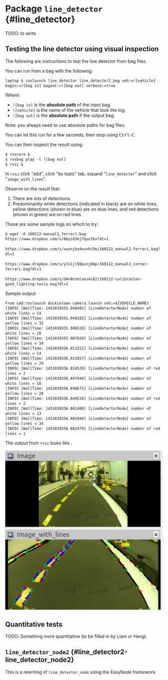 # Package `line_detector` {#line_detector}

TODO: to write



## Testing the line detector using visual inspection

The following are instructions to test the line detector from
bag files.

You can run from a bag with the following:

    laptop $ roslaunch line_detector line_detector2_bag veh:=![vehicle] bagin:=![bag in] bagout:=![bag out] verbose:=true

Where:

* `![bag in]` is the **absolute path** of the input bag.
* `![vehicle]` is the name of the vehicle that took the log.
* `![bag out]` is the **absolute path** if the output bag.

Note: you always need to use absolute paths for bag files.

You can let this run for a few seconds, then stop using <kbd>Ctrl</kbd>-<kbd>C</kbd>.

You can then inspect the result using:

    $ roscore &
    $ rosbag play -l ![bag out]
    $ rviz &

In `rviz` click "add", click "by topic" tab, expand "`line_detector`" and click
"`image_with_lines`".

Observe on the result that:

1. There are *lots* of detections.
2. Predominantly white detections (indicated in black) are on white lines, yellow detections (shown in blue) are on blue lines, and red detections (shown in green) are on red lines.

These are some sample logs on which to try:

    $ wget -O 160122-manual1_ferrari.bag https://www.dropbox.com/s/8bpi656j7qox5kv?dl=1

    https://www.dropbox.com/s/vwznjke4xvnhi9o/160122_manual2-ferrari.bag?dl=1

    https://www.dropbox.com/s/y7uljl98punj0mp/160122_manual3_corner-ferrari.bag?dl=1

    https://www.dropbox.com/s/d4n9otmlans4i62/160122-calibration-good_lighting-tesla.bag?dl=1

Sample output:

    From cmd:roslaunch duckietown camera.launch veh:=${VEHICLE_NAME}
    [INFO] [WallTime: 1453839555.948481] [LineDetectorNode] number of white lines = 14
    [INFO] [WallTime: 1453839555.949102] [LineDetectorNode] number of yellow lines = 33
    [INFO] [WallTime: 1453839555.986520] [LineDetectorNode] number of white lines = 18
    [INFO] [WallTime: 1453839555.987039] [LineDetectorNode] number of yellow lines = 34
    [INFO] [WallTime: 1453839556.013252] [LineDetectorNode] number of white lines = 14
    [INFO] [WallTime: 1453839556.013857] [LineDetectorNode] number of yellow lines = 29
    [INFO] [WallTime: 1453839556.014539] [LineDetectorNode] number of red lines = 2
    [INFO] [WallTime: 1453839556.047944] [LineDetectorNode] number of white lines = 18
    [INFO] [WallTime: 1453839556.048672] [LineDetectorNode] number of yellow lines = 28
    [INFO] [WallTime: 1453839556.049534] [LineDetectorNode] number of red lines = 2
    [INFO] [WallTime: 1453839556.081400] [LineDetectorNode] number of white lines = 13
    [INFO] [WallTime: 1453839556.081944] [LineDetectorNode] number of yellow lines = 34
    [INFO] [WallTime: 1453839556.082479] [LineDetectorNode] number of red lines = 1

The output from `rviz` looks like [](#fig:line_detector_output).

<div figure-id="fig:line_detector_output">
    <img src='line_detector_output.jpg'/>
</div>

## Quantitative tests

TODO: Something more quantitative (to be filled in by Liam or Hang)

## `line_detector_node2` {#line_detector2-line_detector_node2}

This is a rewriting of `line_detector_node` using the EasyNode framework.


<move-here src="#line_detector2-line_detector_node2-autogenerated"/>
